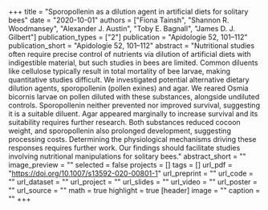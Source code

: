 +++
title = "Sporopollenin as a dilution agent in artificial diets for solitary bees"
date = "2020-10-01"
authors = ["Fiona Tainsh", "Shannon R. Woodmansey", "Alexander J. Austin", "Toby E. Bagnall", "James D. J. Gilbert"]
publication_types = ["2"]
publication = "Apidologie 52, 101–112"
publication_short = "Apidologie 52, 101–112"
abstract = "Nutritional studies often require precise control of nutrients via dilution of artificial diets with indigestible material, but such studies in bees are limited. Common diluents like cellulose typically result in total mortality of bee larvae, making quantitative studies difficult. We investigated potential alternative dietary dilution agents, sporopollenin (pollen exines) and agar. We reared Osmia bicornis larvae on pollen diluted with these substances, alongside undiluted controls. Sporopollenin neither prevented nor improved survival, suggesting it is a suitable diluent. Agar appeared marginally to increase survival and its suitability requires further research. Both substances reduced cocoon weight, and sporopollenin also prolonged development, suggesting processing costs. Determining the physiological mechanisms driving these responses requires further work. Our findings should facilitate studies involving nutritional manipulations for solitary bees."
abstract_short = ""
image_preview = ""
selected = false
projects = []
tags = []
url_pdf = "https://doi.org/10.1007/s13592-020-00801-1"
url_preprint = ""
url_code = ""
url_dataset = ""
url_project = ""
url_slides = ""
url_video = ""
url_poster = ""
url_source = ""
math = true
highlight = true
[header]
image = ""
caption = ""
+++
